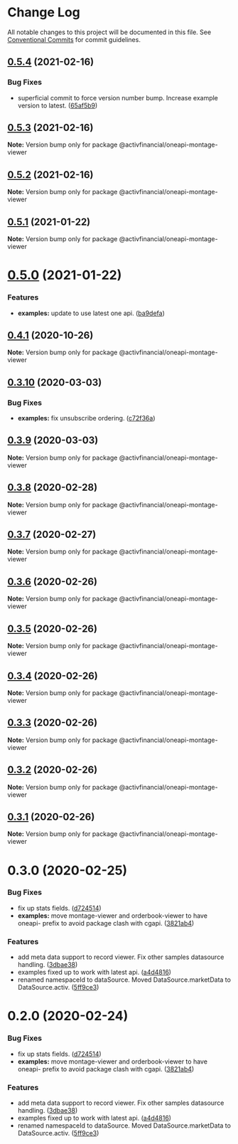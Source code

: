 # Change Log

All notable changes to this project will be documented in this file.
See [Conventional Commits](https://conventionalcommits.org) for commit guidelines.

## [0.5.4](https://github.com/activfinancial/one-api/compare/@activfinancial/oneapi-montage-viewer@0.5.3...@activfinancial/oneapi-montage-viewer@0.5.4) (2021-02-16)


### Bug Fixes

* superficial commit to force version number bump. Increase example version to latest. ([65af5b9](https://github.com/activfinancial/one-api/commit/65af5b9ebc470a884575ff69579904cb63aa612f))





## [0.5.3](https://github.com/activfinancial/one-api/compare/@activfinancial/oneapi-montage-viewer@0.5.2...@activfinancial/oneapi-montage-viewer@0.5.3) (2021-02-16)

**Note:** Version bump only for package @activfinancial/oneapi-montage-viewer





## [0.5.2](https://github.com/activfinancial/one-api/compare/@activfinancial/oneapi-montage-viewer@0.5.1...@activfinancial/oneapi-montage-viewer@0.5.2) (2021-02-16)

**Note:** Version bump only for package @activfinancial/oneapi-montage-viewer





## [0.5.1](https://github.com/activfinancial/one-api/compare/@activfinancial/oneapi-montage-viewer@0.5.0...@activfinancial/oneapi-montage-viewer@0.5.1) (2021-01-22)

**Note:** Version bump only for package @activfinancial/oneapi-montage-viewer





# [0.5.0](https://github.com/activfinancial/one-api/compare/@activfinancial/oneapi-montage-viewer@0.4.1...@activfinancial/oneapi-montage-viewer@0.5.0) (2021-01-22)


### Features

* **examples:** update to use latest one api. ([ba9defa](https://github.com/activfinancial/one-api/commit/ba9defa40025884886d7820400e8e38fd01cccf3))





## [0.4.1](https://github.com/activfinancial/one-api/compare/@activfinancial/oneapi-montage-viewer@0.3.10...@activfinancial/oneapi-montage-viewer@0.4.1) (2020-10-26)

**Note:** Version bump only for package @activfinancial/oneapi-montage-viewer





## [0.3.10](https://github.com/activfinancial/one-api/compare/@activfinancial/oneapi-montage-viewer@0.3.9...@activfinancial/oneapi-montage-viewer@0.3.10) (2020-03-03)


### Bug Fixes

* **examples:** fix unsubscribe ordering. ([c72f36a](https://github.com/activfinancial/one-api/commit/c72f36a))





## [0.3.9](https://github.com/activfinancial/one-api/compare/@activfinancial/oneapi-montage-viewer@0.3.8...@activfinancial/oneapi-montage-viewer@0.3.9) (2020-03-03)

**Note:** Version bump only for package @activfinancial/oneapi-montage-viewer





## [0.3.8](https://github.com/activfinancial/one-api/compare/@activfinancial/oneapi-montage-viewer@0.3.7...@activfinancial/oneapi-montage-viewer@0.3.8) (2020-02-28)

**Note:** Version bump only for package @activfinancial/oneapi-montage-viewer





## [0.3.7](https://github.com/activfinancial/one-api/compare/@activfinancial/oneapi-montage-viewer@0.3.6...@activfinancial/oneapi-montage-viewer@0.3.7) (2020-02-27)

**Note:** Version bump only for package @activfinancial/oneapi-montage-viewer





## [0.3.6](https://github.com/activfinancial/one-api/compare/@activfinancial/oneapi-montage-viewer@0.3.5...@activfinancial/oneapi-montage-viewer@0.3.6) (2020-02-26)

**Note:** Version bump only for package @activfinancial/oneapi-montage-viewer





## [0.3.5](https://github.com/activfinancial/one-api/compare/@activfinancial/oneapi-montage-viewer@0.3.4...@activfinancial/oneapi-montage-viewer@0.3.5) (2020-02-26)

**Note:** Version bump only for package @activfinancial/oneapi-montage-viewer





## [0.3.4](https://github.com/activfinancial/one-api/compare/@activfinancial/oneapi-montage-viewer@0.3.3...@activfinancial/oneapi-montage-viewer@0.3.4) (2020-02-26)

**Note:** Version bump only for package @activfinancial/oneapi-montage-viewer





## [0.3.3](https://github.com/activfinancial/one-api/compare/@activfinancial/oneapi-montage-viewer@0.3.2...@activfinancial/oneapi-montage-viewer@0.3.3) (2020-02-26)

**Note:** Version bump only for package @activfinancial/oneapi-montage-viewer





## [0.3.2](https://github.com/activfinancial/one-api/compare/@activfinancial/oneapi-montage-viewer@0.3.1...@activfinancial/oneapi-montage-viewer@0.3.2) (2020-02-26)

**Note:** Version bump only for package @activfinancial/oneapi-montage-viewer





## [0.3.1](https://github.com/activfinancial/one-api/compare/@activfinancial/oneapi-montage-viewer@0.3.0...@activfinancial/oneapi-montage-viewer@0.3.1) (2020-02-26)

**Note:** Version bump only for package @activfinancial/oneapi-montage-viewer





# 0.3.0 (2020-02-25)


### Bug Fixes

* fix up stats fields. ([d724514](https://github.com/activfinancial/one-api/commit/d724514))
* **examples:** move montage-viewer and orderbook-viewer to have oneapi- prefix to avoid package clash with cgapi. ([3821ab4](https://github.com/activfinancial/one-api/commit/3821ab4))


### Features

* add meta data support to record viewer. Fix other samples datasource handling. ([3dbae38](https://github.com/activfinancial/one-api/commit/3dbae38))
* examples fixed up to work with latest api. ([a4d4816](https://github.com/activfinancial/one-api/commit/a4d4816))
* renamed namespaceId to dataSource. Moved DataSource.marketData to DataSource.activ. ([5ff9ce3](https://github.com/activfinancial/one-api/commit/5ff9ce3))





# 0.2.0 (2020-02-24)


### Bug Fixes

* fix up stats fields. ([d724514](https://github.com/activfinancial/one-api/commit/d724514))
* **examples:** move montage-viewer and orderbook-viewer to have oneapi- prefix to avoid package clash with cgapi. ([3821ab4](https://github.com/activfinancial/one-api/commit/3821ab4))


### Features

* add meta data support to record viewer. Fix other samples datasource handling. ([3dbae38](https://github.com/activfinancial/one-api/commit/3dbae38))
* examples fixed up to work with latest api. ([a4d4816](https://github.com/activfinancial/one-api/commit/a4d4816))
* renamed namespaceId to dataSource. Moved DataSource.marketData to DataSource.activ. ([5ff9ce3](https://github.com/activfinancial/one-api/commit/5ff9ce3))
